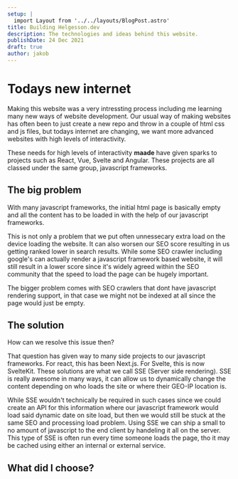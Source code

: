 ```yaml
---
setup: |
  import Layout from '../../layouts/BlogPost.astro'
title: Building Helgesson.dev
description: The technologies and ideas behind this website.
publishDate: 24 Dec 2021
draft: true
author: jakob
---
```

# Todays new internet
Making this website was a very intressting process including me learning many new ways of website development. Our usual way of making websites has often been to just create a new repo and throw in a couple of html css and js files, but todays internet are changing, we want more advanced websites with high levels of interactivity.

These needs for high levels of interactivity **maade** have given sparks to projects such as React, Vue, Svelte and Angular. These projects are all classed under the same group, javascript frameworks.

## The big problem
With many javascript frameworks, the initial html page is basically empty and all the content has to be loaded in with the help of our javascript frameworks.

This is not only a problem that we put often unnessecary extra load on the device loading the website. It can also worsen our SEO score resulting in us getting ranked lower in search results. While some SEO crawler including google's can actually render a javascript framework based website, it will still result in a lower score since it's widely agreed within the SEO community that the speed to load the page can be hugely important.

The bigger problem comes with SEO crawlers that dont have javascript rendering support, in that case we might not be indexed at all since the page would just be empty.

## The solution
How can we resolve this issue then?

That question has given way to many side projects to our javascript frameworks. For react, this has been Next.js. For Svelte, this is now SvelteKit. These solutions are what we call SSE (Server side rendering). SSE is really awesome in many ways, it can allow us to dynamically change the content depending on who loads the site or where their GEO-IP location is.

While SSE wouldn't technically be required in such cases since we could create an API for this information where our javascript framework would load said dynamic date on site load, but then we would still be stuck at the same SEO and processing load problem. Using SSE we can ship a small to no amount of javascript to the end client by handeling it all on the server. This type of SSE is often run every time someone loads the page, tho it may be cached using either an internal or external service.

## What did I choose?
